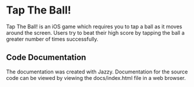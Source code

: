 # Tap The Ball!

Tap The Ball! is an iOS game which requires you to tap a ball as it moves around the screen. 
Users try to beat their high score by tapping the ball a greater number of times successfully.

## Code Documentation
The documentation was created with Jazzy.
Documentation for the source code can be viewed by viewing the docs/index.html file in a web browser.
